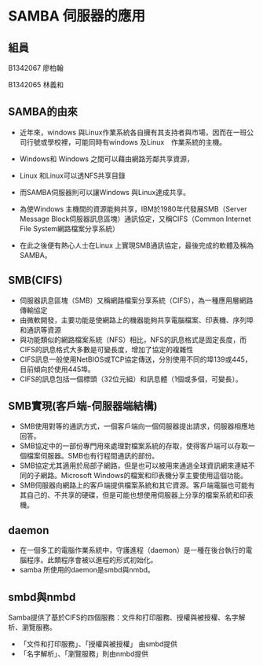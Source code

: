 # SAMBA 伺服器的應用
組員
-------------
B1342067 廖柏翰

B1342065 林義和

SAMBA的由來
------------
* 近年來，windows 與Linux作業系統各自擁有其支持者與市場，因而在一班公司行號或學校裡，可能同時有windows 及Linux　作業系統的主機。

* Windows和 Windows 之間可以藉由網路芳鄰共享資源，
* Linux 和Linux可以透NFS共享目錄
* 而SAMBA伺服器則可以讓Windows 與Linux達成共享。

* 為使Windows 主機間的資源能夠共享，IBM於1980年代發展SMB（Server Message Block伺服器訊息區塊）通訊協定，又稱CIFS（Common Internet File System網路檔案分享系統）
* 在此之後便有熱心人士在Linux 上實現SMB通訊協定，最後完成的軟體及稱為SAMBA。

SMB(CIFS)
-----------
* 伺服器訊息區塊（SMB）又稱網路檔案分享系統（CIFS），為一種應用層網路傳輸協定
* 由微軟開發，主要功能是使網路上的機器能夠共享電腦檔案、印表機、序列埠和通訊等資源
* 與功能類似的網路檔案系統（NFS）相比，NFS的訊息格式是固定長度，而CIFS的訊息格式大多數是可變長度，增加了協定的複雜性
* CIFS訊息一般使用NetBIOS或TCP協定傳送，分別使用不同的埠139或445，目前傾向於使用445埠。
* CIFS的訊息包括一個標頭（32位元組）和訊息體（1個或多個，可變長）。 

SMB實現(客戶端-伺服器端結構)
---------------
* SMB使用對等的通訊方式，一個客戶端向一個伺服器提出請求，伺服器相應地回答。
* SMB協定中的一部份專門用來處理對檔案系統的存取，使得客戶端可以存取一個檔案伺服器。SMB也有行程間通訊的部份。
* SMB協定尤其適用於局部子網路，但是也可以被用來通過全球資訊網來連結不同的子網路。Microsoft Windows的檔案和印表機分享主要使用這個功能。
* SMB伺服器向網路上的客戶端提供檔案系統和其它資源。客戶端電腦也可能有其自己的、不共享的硬碟，但是可能也想使用伺服器上分享的檔案系統和印表機。

daemon
-------------
* 在一個多工的電腦作業系統中，守護進程（daemon）是一種在後台執行的電腦程序。此類程序會被以進程的形式初始化。
* samba 所使用的daemon是smbd與nmbd。

smbd與nmbd
-------------------
Samba提供了基於CIFS的四個服務：文件和打印服務、授權與被授權、名字解析、瀏覽服務。
* 「文件和打印服務」、「授權與被授權」 由smbd提供
* 「名字解析」、「瀏覽服務」則由nmbd提供
